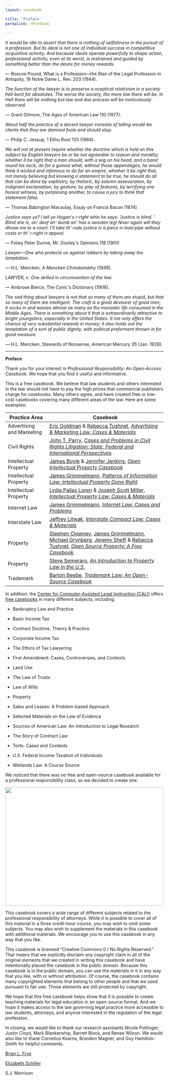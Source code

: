 ```yaml
---
layout: casebook

title: 'Preface'
permalink: /Preface/
  
---
```


<div markdown="block" class="casebook-epigraph">

_It would be idle to assert that there is nothing of selfishness in the pursuit of a profession. But its ideal is not one of individual success in competitive acquisitive activity. And because ideals operate powerfully to shape action, professional activity, even at its worst, is restrained and guided by something better than the desire for money rewards._

— Roscoe Pound, What is a Profession—the Rise of the Legal Profession in Antiquity, 19 Notre Dame L. Rev. 203 (1944).

_The function of the lawyer is to preserve a sceptical relativism in a society hell-bent for absolutes. The worse the society, the more law there will be. In Hell there will be nothing but law and due process will be meticulously observed._ 

— Grant Gilmore, The Ages of American Law 110 (1977). 

_About half the practice of a decent lawyer consists of telling would-be clients that they are damned fools and should stop._

— Philip C. Jessup, 1 Elihu Root 133 (1964).

_We will not at present inquire whether the doctrine which is held on this subject by English lawyers be or be not agreeable to reason and morality; whether it be right that a man should, with a wig on his head, and a band round his neck, do for a guinea what, without those appendages, he would think it wicked and infamous to do for an empire; whether it be right that, not merely believing but knowing a statement to be true, he should do all that can be done by sophistry, by rhetoric, by solemn asseveration, by indignant exclamation, by gesture, by play of features, by terrifying one honest witness, by perplexing another, to cause a jury to think that statement false._

— Thomas Babington Macaulay, Essay on Francis Bacon (1874).

_Justice says ye? I tell ye Hogan's r-right whin he says: 'Justice is blind. ' Blind she is, an' deef an' dumb an' has a wooden leg! Niver again will they dhraw me to a coort. I'll take th' rude justice iv a piece iv lead pipe without costs or th' r-right iv appeal._

— Finley Peter Dunne, Mr. Dooley's Opinions 118 (1901)

_Lawyer—One who protects us against robbers by taking away the temptation._

— H.L. Mencken, A Mencken Chrestomathy (1949).

_LAWYER, n. One skilled in circumvention of the law._

— Ambrose Bierce, The Cynic's Dictionary (1906). 

_The sad thing about lawyers is not that so many of them are stupid, but that so many of them are intelligent. The craft is a great devourer of good men; it sucks in and wastes almost as many as the monastic life consumed in the Middle Ages. There is something about it that is extraordinarily attractive to bright youngsters, especially in the United States. It not only offers the chance of very substantial rewards in money; it also holds out the temptation of a sort of public dignity, with political preferment thrown in for good measure._

— H.L. Mencken, Stewards of Nonsense, American Mercury 35 (Jan. 1928). 

</div>

--- 

**Preface**

Thank you for your interest in *Professional Responsibility: An Open-Access Casebook*. We hope that you find it useful and informative.

This is a free casebook. We believe that law students and others interested in the law should not have to pay the high prices that commercial publishers charge for casebooks. Many others agree, and have created free or low-cost casebooks covering many different areas of the law. Here are some examples:

<table>
<thead>
<tr class="header">
<th><strong>Practice Area</strong></th>
<th><strong>Casebook</strong></th>
</tr>
</thead>
<tbody>
<tr class="odd">
<td>Advertising and Marketing</td>
<td><a href="https://www.ericgoldman.org/"><u>Eric Goldman</u></a> & <a href="https://hls.harvard.edu/faculty/directory/11412/Tushnet"><u>Rebecca Tushnet</u></a>, <a href="https://blog.ericgoldman.org/archives/2019/01/announcing-the-fourth-edition-of-advertising-marketing-law-cases-materials-by-tushnet-goldman-2.htm"><em><u>Advertising & Marketing Law: Cases & Materials</u></em></a></td>
</tr>
<tr class="even">
<td>Civil Rights</td>
<td><a href="https://law.lclark.edu/live/profiles/269-john-parry"><u>John T. Parry</u></a>, <a href="https://www.semaphorepress.com/CivilRightsLitigationOverview.html"><em><u>Cases and Problems in Civil Rights Litigation: State, Federal and International Perspectives</u></em></a></td>
</tr>
<tr class="odd">
<td>Intellectual Property</td>
<td><a href="https://law.duke.edu/fac/boyle/"><u>James Boyle</u></a> & <a href="https://law.duke.edu/fac/jenkins/"><u>Jennifer Jenkins</u></a>, <a href="https://law.duke.edu/cspd/openip/"><em><u>Open Intellectual Property Casebook</u></em></a></td>
</tr>
<tr class="even">
<td>Intellectual Property</td>
<td><a href="https://james.grimmelmann.net/ipbook/"><u>James Grimmelmann</u></a>, <a href="https://james.grimmelmann.net/ipbook/"><em><u>Patterns of Information Law: Intellectual Property Done Right</u></em></a></td>
</tr>
<tr class="odd">
<td>Intellectual Property</td>
<td><a href="https://law.lclark.edu/live/profiles/293-lydia-loren"><u>Lydia Pallas Loren</u></a> & <a href="http://www.law.uga.edu/profile/joseph-s-miller"><u>Joseph Scott Miller</u></a>, <a href="https://www.semaphorepress.com/IntellectualPropertyLaw_overview.html"><em><u>Intellectual Property Law: Cases & Materials</u></em></a></td>
</tr>
<tr class="even">
<td>Internet Law</td>
<td><a href="http://james.grimmelmann.net/"><u>James Grimmelmann</u></a>, <a href="http://internetcasebook.com/"><em><u>Internet Law: Cases and Problems</u></em></a></td>
</tr>
<tr class="odd">
<td>Interstate Law</td>
<td><a href="https://law.lclark.edu/live/profiles/2860-jeff-litwak"><u>Jeffrey Litwak</u></a>, <a href="https://www.semaphorepress.com/InterstateCompactLaw_overview.html"><em><u>Interstate Compact Law: Cases & Materials</u></em></a></td>
</tr>
<tr class="even">
<td>Property</td>
<td><a href="https://law.uark.edu/directory/directory-faculty/uid/sclowney/name/Steve+Clowney/"><u>Stephen Clowney</u></a>, <a href="https://james.grimmelmann.net/"><u>James Grimmelmann</u></a>, <a href="https://law.depaul.edu/faculty-and-staff/faculty-a-z/Pages/michael-grynberg.aspx"><u>Michael Grynberg</u></a>, <a href="https://www.stjohns.edu/academics/bio/jeremy-sheff"><u>Jeremy Sheff</u></a> & <a href="https://hls.harvard.edu/faculty/directory/11412/Tushnet"><u>Rebecca Tushnet</u></a>, <a href="https://opensourceproperty.org/"><em><u>Open Source Property: A Free Casebook</u></em></a></td>
</tr>
<tr class="odd">
<td>Property</td>
<td><a href="https://www.tjsl.edu/directory/steven-semeraro"><u>Steve Semeraro</u></a>, <a href="https://www.semaphorepress.com/PropertyLaw_overview.html"><em><u>An Introduction to Property Law in the U.S.</u></em></a></td>
</tr>
<tr class="even">
<td>Trademark</td>
<td><a href="https://its.law.nyu.edu/facultyprofiles/index.cfm?fuseaction=profile.overview&personid=30077"><u>Barton Beebe</u></a>, <a href="http://tmcasebook.org/"><em><u>Trademark Law: An Open-Source Casebook</u></em></a></td>
</tr>
</tbody>
</table>

In addition, the [Center for Computer-Assisted Legal Instruction (CALI)](https://www.cali.org/) offers [free casebooks](https://www.cali.org/collections/casebook) in many different subjects, including:

- Bankruptcy Law and Practice

- Basic Income Tax

- Contract Doctrine, Theory & Practice

- Corporate Income Tax

- The Ethics of Tax Lawyering

- First Amendment: Cases, Controversies, and Contexts

- Land Use

- The Law of Trusts

- Law of Wills

- Property

- Sales and Leases: A Problem-based Approach

- Selected Materials on the Law of Evidence

- Sources of American Law: An Introduction to Legal Research

- The Story of Contract Law

- Torts: Cases and Contexts

- U.S. Federal Income Taxation of Individuals

- Wetlands Law: A Course Source

We noticed that there was no free and open-source casebook available for a professional responsibility class, so we decided to create one.

<img src="/assets/images/image1.png" style="width:5.23438in;height:3.91026in" />

This casebook covers a wide range of different subjects related to the professional responsibility of attorneys. While it is possible to cover all of this material in a three credit-hour course, you may wish to omit some subjects. You may also wish to supplement the materials in this casebook with additional materials. We encourage you to use this casebook in any way that you like.

This casebook is licensed “Creative Commons 0 / No Rights Reserved.” That means that we explicitly disclaim any copyright claim in all of the original elements that we created in writing this casebook and have intentionally placed the casebook in the public domain. Because this casebook is in the public domain, you can use the materials in it in any way that you like, with or without attribution. Of course, the casebook contains many copyrighted elements that belong to other people and that we used pursuant to fair use. Those elements are still protected by copyright.

We hope that this free casebook helps show that it is possible to create teaching materials for legal education in an open-source format. And we hope it makes access to the law governing legal practice more accessible to law students, attorneys, and anyone interested in the regulation of the legal profession.

In closing, we would like to thank our research assistants Nicole Pottinger, Justin Cloyd, Mark Blankenship, Barrett Block, and Renee Wilson. We would also like to thank Cornelius Kearns, Brandon Magner, and Guy Hamilton-Smith for helpful comments.

[Brian L. Frye](http://law.uky.edu/directory/brian-l-frye)  

[Elizabeth Schiller](https://law.richmond.edu/faculty/eschille/)  

S.J. Morrison